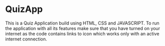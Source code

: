 # QuizApp

This is a Quiz Application build using HTML, CSS and JAVASCRIPT. To run the application with all its features make sure that you have turned on your internet as the code contains links to icon which works only with an active internet connection.
